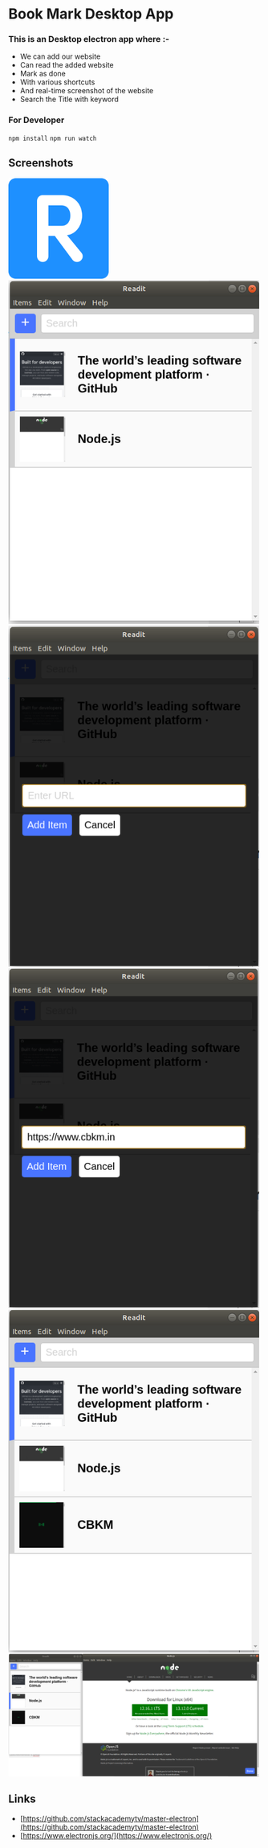 # Book Mark Desktop App

### This is an Desktop electron app where :-
- We can add our website 
- Can read the added website 
- Mark as done 
- With various shortcuts 
- And real-time screenshot of the website
- Search the Title with keyword

### For Developer
`npm install`
`npm run watch` 

## Screenshots


<img src="screenshots/icon.png" width="200"/>
<img src="screenshots/1.png" width="500"/>
<img src="screenshots/2.png" width="500"/>
<img src="screenshots/3.png" width="500"/>
<img src="screenshots/4.png" width="500"/>
<img src="screenshots/5.png" width="500"/>

## Links
- [https://github.com/stackacademytv/master-electron](https://github.com/stackacademytv/master-electron)
- [https://www.electronjs.org/](https://www.electronjs.org/)


 
